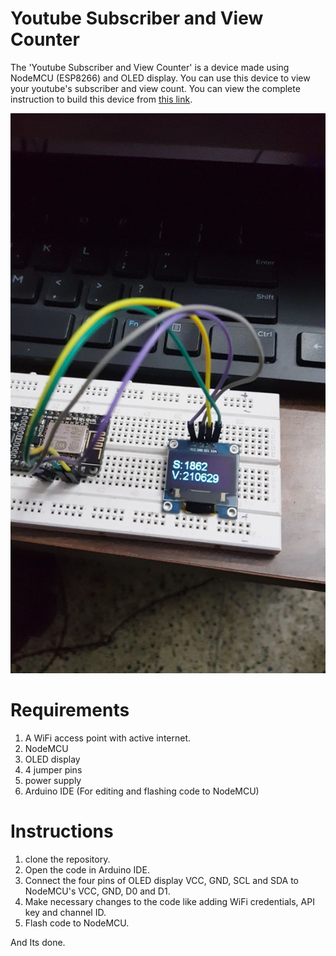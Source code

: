 # Youtube Subscriber and View Counter

The 'Youtube Subscriber and View Counter' is a device made using NodeMCU (ESP8266) and OLED display. You can use this device to view your youtube's subscriber and view count. You can view the complete instruction to build this device from [this link](https://www.sashwat.in/).


![Homepage](docs/main-image.jpg)

# Requirements

1. A WiFi access point with active internet.
2. NodeMCU
3. OLED display
4. 4 jumper pins
5. power supply
6. Arduino IDE (For editing and flashing code to NodeMCU)

# Instructions

1. clone the repository.
2. Open the code in Arduino IDE.
3. Connect the four pins of OLED display VCC, GND, SCL and SDA to NodeMCU's VCC, GND, D0 and D1.
4. Make necessary changes to the code like adding WiFi credentials, API key and channel ID.
5. Flash code to NodeMCU.

And Its done.